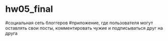 # hw05_final
#социальная сеть блоггеров
#приложение, где пользователя могут оставлять свои посты, комментировать чужие и подписываться друг на друга
